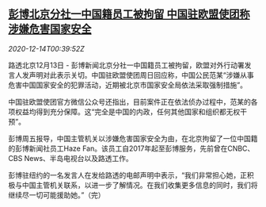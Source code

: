 <!--1607907323000-->
[彭博北京分社一中国籍员工被拘留 中国驻欧盟使团称涉嫌危害国家安全](https://cn.reuters.com/article/bloomberg-arrest-1213-idCNKBS28O01J)
------

<div><i>2020-12-14T00:39:52Z</i></div><p>路透北京12月13日 - 彭博新闻北京分社一中国籍员工被拘留，欧盟对外行动署发言人发声明对此表示关切。中国驻欧盟使团周日回应称，中国公民范某“涉嫌从事危害中国国家安全的犯罪活动，近期被北京市国家安全局依法采取强制措施”。</p><p>中国驻欧盟使团官方微信公众号还指出，目前案件正在依法侦办过程中，范某的各项权益均得到充分保障。这“完全是中国的内政，任何其他国家和组织都无权干预”。</p><p>彭博周五报导，中国主管机关以涉嫌危害国家安全为由，在北京拘留了一位中国籍的彭博新闻社员工Haze Fan。该员工自2017年起至彭博服务，先前曾在CNBC、CBS News、半岛电视台以及路透工作。</p><p>彭博驻纽约的一名发言人在发给路透的电邮声明中表示，“我们非常担心她，正积极与中国主管机关联系，以进一步了解情况。在我们收集更多信息的同时，我们将继续尽一切可能援助她。”（完）</p>
